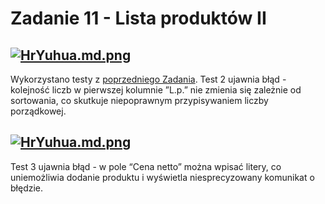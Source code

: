 # Zadanie 11 - Lista produktów II

[![HrYuhua.md.png](https://iili.io/HrYuhua.md.png)](https://freeimage.host/i/HrYuhua)
---
Wykorzystano testy z [poprzedniego Zadania](https://github.com/lechdabrowski42/mrbuggy3/blob/main/Zadanie%2010%20-%20Lista%20produkt%C3%B3w%20I.md). Test 2 ujawnia błąd - kolejność liczb w pierwszej kolumnie ”L.p.” nie zmienia się zależnie od sortowania, co skutkuje niepoprawnym przypisywaniem liczby porządkowej.

[![HrYuhua.md.png](https://iili.io/HrYuhua.md.png)](https://freeimage.host/i/HrYuhua)
---
Test 3 ujawnia błąd - w pole “Cena netto” można wpisać litery, co uniemożliwia dodanie produktu i wyświetla niesprecyzowany komunikat o błędzie.
